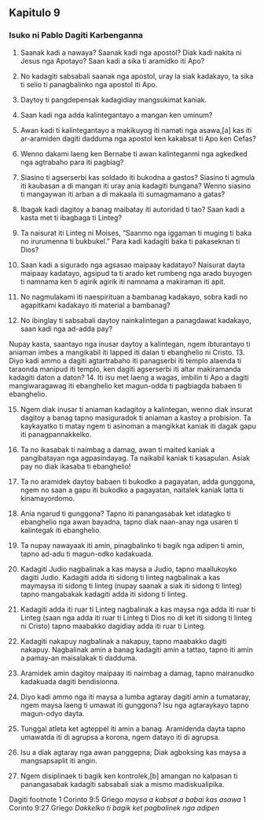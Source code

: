 Kapitulo 9
----------

### Isuko ni Pablo Dagiti Karbenganna

1. Saanak kadi a nawaya? Saanak kadi nga apostol? Diak kadi nakita ni Jesus nga Apotayo? Saan kadi a sika ti aramidko iti Apo?
2. No kadagiti sabsabali saanak nga apostol, uray la siak kadakayo, ta sika ti selio ti panagbalinko nga apostol iti Apo.

3. Daytoy ti pangdepensak kadagidiay mangsukimat kaniak.
4. Saan kadi nga adda kalintegantayo a mangan ken uminum?
5. Awan kadi ti kalintegantayo a makikuyog iti namati nga asawa,[a] kas iti ar-aramiden dagiti dadduma nga apostol ken kakabsat ti Apo ken Cefas?
6. Wenno dakami laeng ken Bernabe ti awan kalinteganmi nga agkedked nga agtrabaho para iti pagbiag?
7. Siasino ti agserserbi kas soldado iti bukodna a gastos? Siasino ti agmula iti kaubasan a di mangan iti uray ania kadagiti bungana? Wenno siasino ti mangaywan iti arban a di makaala iti sumagmamano a gatas?

8. Ibagak kadi dagitoy a banag maibatay iti autoridad ti tao? Saan kadi a kasta met ti ibagbaga ti Linteg?
9. Ta naisurat iti Linteg ni Moises, “Saanmo nga iggaman ti muging ti baka no irurumenna ti bukbukel.” Para kadi kadagiti baka ti pakaseknan ti Dios?
10. Saan kadi a sigurado nga agsasao maipaay kadatayo? Naisurat dayta maipaay kadatayo, agsipud ta ti arado ket rumbeng nga arado buyogen ti namnama ken ti agirik agirik iti namnama a makiraman iti apit.
11. No nagmulakami iti naespirituan a bambanag kadakayo, sobra kadi no agapitkami kadakayo iti material a bambanag?
12. No ibinglay ti sabsabali daytoy nainkalintegan a panagdawat kadakayo, saan kadi nga ad-adda pay?

Nupay kasta, saantayo nga inusar daytoy a kalintegan, ngem ibturantayo ti aniaman imbes a mangikabil iti lapped iti dalan ti ebanghelio ni Cristo.
13. Diyo kadi ammo a dagiti agtartrabaho iti panagserbi iti templo alaenda ti taraonda manipud iti templo, ken dagiti agserserbi iti altar makiramanda kadagiti daton a daton?
14. Iti isu met laeng a wagas, imbilin ti Apo a dagiti mangiwaragawag iti ebanghelio ket magun-odda ti pagbiagda babaen ti ebanghelio.

15. Ngem diak inusar ti aniaman kadagitoy a kalintegan, wenno diak insurat dagitoy a banag tapno masiguradok ti aniaman a kastoy a probision. Ta kaykayatko ti matay ngem ti asinoman a mangikkat kaniak iti dagak gapu iti panagpannakkelko.
16. Ta no ikasabak ti naimbag a damag, awan ti maited kaniak a pangibatayan nga agpasindayag. Ta naikabil kaniak ti kasapulan. Asiak pay no diak ikasaba ti ebanghelio!
17. Ta no aramidek daytoy babaen ti bukodko a pagayatan, adda gunggona, ngem no saan a gapu iti bukodko a pagayatan, naitalek kaniak latta ti kinamayordomo.
18. Ania ngarud ti gunggona? Tapno iti panangasabak ket idatagko ti ebanghelio nga awan bayadna, tapno diak naan-anay nga usaren ti kalintegak iti ebanghelio.

19. Ta nupay nawayaak iti amin, pinagbalinko ti bagik nga adipen ti amin, tapno ad-adu ti magun-odko kadakuada.
20. Kadagiti Judio nagbalinak a kas maysa a Judio, tapno maallukoyko dagiti Judio. Kadagiti adda iti sidong ti linteg nagbalinak a kas maymaysa iti sidong ti linteg (nupay saanak a siak iti sidong ti linteg) tapno mangabakak kadagiti adda iti sidong ti linteg.
21. Kadagiti adda iti ruar ti Linteg nagbalinak a kas maysa nga adda iti ruar ti Linteg (saan nga adda iti ruar ti Linteg ti Dios no di ket iti sidong ti linteg ni Cristo) tapno maabakko dagidiay adda iti ruar ti Linteg.
22. Kadagiti nakapuy nagbalinak a nakapuy, tapno maabakko dagiti nakapuy. Nagbalinak amin a banag kadagiti amin a tattao, tapno iti amin a pamay-an maisalakak ti dadduma.
23. Aramidek amin dagitoy maipaay iti naimbag a damag, tapno mairanudko kadakuada dagiti bendisionna.

24. Diyo kadi ammo nga iti maysa a lumba agtaray dagiti amin a tumataray, ngem maysa laeng ti umawat iti gunggona? Isu nga agtaraykayo tapno magun-odyo dayta.
25. Tunggal atleta ket agteppel iti amin a banag. Aramidenda dayta tapno umawatda iti di agrupsa a korona, ngem datayo iti di agrupsa.
26. Isu a diak agtaray nga awan panggepna; Diak agboksing kas maysa a mangsapsaplit iti angin.
27. Ngem disiplinaek ti bagik ken kontrolek,[b] amangan no kalpasan ti panangasabak kadagiti sabsabali siak a mismo madiskualipika.

Dagiti footnote
1 Corinto 9:5 Griego *maysa a kabsat a babai kas asawa*
1 Corinto 9:27 Griego *Dakkelko ti bagik ket pagbalinek nga adipen*
